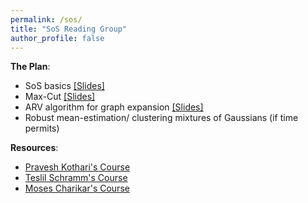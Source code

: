 ```yaml
---
permalink: /sos/
title: "SoS Reading Group"
author_profile: false
---
```


**The Plan**: 
* SoS basics [[Slides]](/files/sos1.pdf)
* Max-Cut [[Slides]](/files/sos2.pdf)
* ARV algorithm for graph expansion [[Slides]](/files/sos3.pdf)
* Robust mean-estimation/ clustering mixtures of Gaussians (if time permits)



**Resources**:
- [Pravesh Kothari's Course](https://www.diderot.one/courses/58)
- [Teslil Schramm's Course](https://tselil.github.io/)
- [Moses Charikar's Course](http://web.stanford.edu/class/cs369h/)

